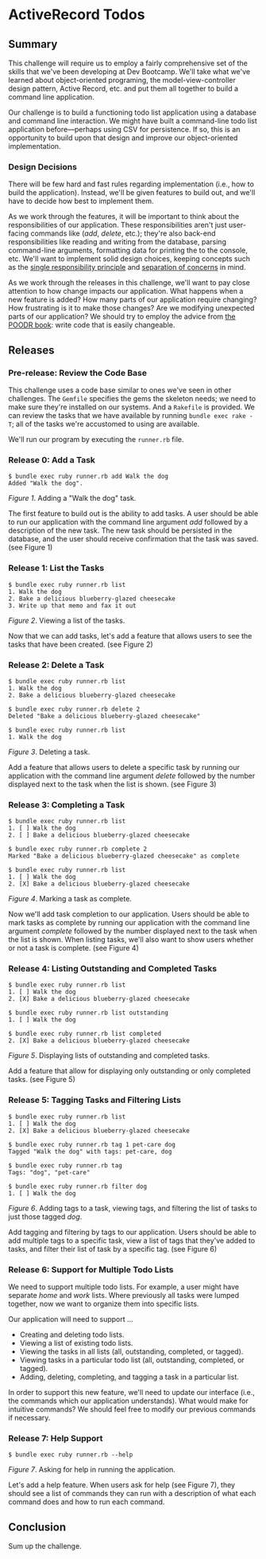 # ActiveRecord Todos

## Summary
This challenge will require us to employ a fairly comprehensive set of the skills that we've been developing at Dev Bootcamp.  We'll take what we've learned about object-oriented programing, the model-view-controller design pattern, Active Record, etc. and put them all together to build a command line application.

Our challenge is to build a functioning todo list application using a database and command line interaction.  We might have built a command-line todo list application before—perhaps using CSV for persistence.  If so, this is an opportunity to build upon that design and improve our object-oriented implementation.


### Design Decisions
There will be few hard and fast rules regarding implementation (i.e., how to build the application).  Instead, we'll be given features to build out, and we'll have to decide how best to implement them.

As we work through the features, it will be important to think about the responsibilities of our application.  These responsibilities aren't just user-facing commands like (*add*, *delete*, etc.); they're also back-end responsibilities like reading and writing from the database, parsing command-line arguments, formatting data for printing the to the console, etc.  We'll want to implement solid design choices, keeping concepts such as the [single responsibility principle][Wikipedia SRP] and [separation of concerns][Wikipedia SOC] in mind.

As we work through the releases in this challenge, we'll want to pay close attention to how change impacts our application.  What happens when a new feature is added?  How many parts of our application require changing?  How frustrating is it to make those changes?  Are we modifying unexpected parts of our application?  We should try to employ the advice from [the POODR book][POODR]:  write code that is easily changeable.  


## Releases

### Pre-release: Review the Code Base
This challenge uses a code base similar to ones we've seen in other challenges.  The `Gemfile` specifies the gems the skeleton needs; we need to make sure they're installed on our systems.  And a `Rakefile` is provided.  We can review the tasks that we have available by running `bundle exec rake -T`; all of the tasks we're accustomed to using are available.

We'll run our program by executing the `runner.rb` file.


### Release 0: Add a Task
```
$ bundle exec ruby runner.rb add Walk the dog
Added "Walk the dog".
```
*Figure 1*.  Adding a "Walk the dog" task.

The first feature to build out is the ability to add tasks.  A user should be able to run our application with the command line argument *add* followed by a description of the new task.  The new task should be persisted in the database, and the user should receive confirmation that the task was saved. (see Figure 1)


### Release 1: List the Tasks
```
$ bundle exec ruby runner.rb list
1. Walk the dog
2. Bake a delicious blueberry-glazed cheesecake
3. Write up that memo and fax it out
```
*Figure 2*.  Viewing a list of the tasks.

Now that we can add tasks, let's add a feature that allows users to see the tasks that have been created. (see Figure 2)


### Release 2: Delete a Task
```
$ bundle exec ruby runner.rb list
1. Walk the dog
2. Bake a delicious blueberry-glazed cheesecake

$ bundle exec ruby runner.rb delete 2
Deleted "Bake a delicious blueberry-glazed cheesecake"

$ bundle exec ruby runner.rb list
1. Walk the dog
```
*Figure 3*.  Deleting a task.

Add a feature that allows users to delete a specific task by running our application with the command line argument *delete* followed by the number displayed next to the task when the list is shown.  (see Figure 3)


### Release 3: Completing a Task
```
$ bundle exec ruby runner.rb list
1. [ ] Walk the dog
2. [ ] Bake a delicious blueberry-glazed cheesecake

$ bundle exec ruby runner.rb complete 2
Marked "Bake a delicious blueberry-glazed cheesecake" as complete

$ bundle exec ruby runner.rb list
1. [ ] Walk the dog
2. [X] Bake a delicious blueberry-glazed cheesecake
```
*Figure 4*.  Marking a task as complete.

Now we'll add task completion to our application.  Users should be able to mark tasks as complete by running our application with the command line argument *complete* followed by the number displayed next to the task when the list is shown.  When listing tasks, we'll also want to show users whether or not a task is complete.  (see Figure 4)


### Release 4: Listing Outstanding and Completed Tasks
```
$ bundle exec ruby runner.rb list
1. [ ] Walk the dog
2. [X] Bake a delicious blueberry-glazed cheesecake

$ bundle exec ruby runner.rb list outstanding
1. [ ] Walk the dog

$ bundle exec ruby runner.rb list completed
2. [X] Bake a delicious blueberry-glazed cheesecake
```
*Figure 5*.  Displaying lists of outstanding and completed tasks.

Add a feature that allow for displaying only outstanding or only completed tasks. (see Figure 5)


### Release 5: Tagging Tasks and Filtering Lists
```
$ bundle exec ruby runner.rb list
1. [ ] Walk the dog
2. [X] Bake a delicious blueberry-glazed cheesecake

$ bundle exec ruby runner.rb tag 1 pet-care dog
Tagged "Walk the dog" with tags: pet-care, dog

$ bundle exec ruby runner.rb tag
Tags: "dog", "pet-care"

$ bundle exec ruby runner.rb filter dog
1. [ ] Walk the dog
```
*Figure 6*.  Adding tags to a task, viewing tags, and filtering the list of tasks to just those tagged *dog*.

Add tagging and filtering by tags to our application.  Users should be able to add multiple tags to a specific task, view a list of tags that they've added to tasks, and filter their list of task by a specific tag.  (see Figure 6)


### Release 6: Support for Multiple Todo Lists
We need to support multiple todo lists.  For example, a user might have separate *home* and *work* lists.  Where previously all tasks were lumped together, now we want to organize them into specific lists.

Our application will need to support ...

- Creating and deleting todo lists.
- Viewing a list of existing todo lists.
- Viewing the tasks in all lists (all, outstanding, completed, or tagged).
- Viewing tasks in a particular todo list (all, outstanding, completed, or tagged).
- Adding, deleting, completing, and tagging a task in a particular list.

In order to support this new feature, we'll need to update our interface (i.e., the commands which our application understands).  What would make for intuitive commands?  We should feel free to modify our previous commands if necessary.


### Release 7:  Help Support
```
$ bundle exec ruby runner.rb --help
```
*Figure 7*.  Asking for help in running the application.

Let's add a help feature.  When users ask for help (see Figure 7), they should see a list of commands they can run with a description of what each command does and how to run each command.


## Conclusion
Sum up the challenge.


[POODR]: http://www.poodr.com/
[Wikipedia SOC]: http://en.wikipedia.org/wiki/Separation_of_concerns
[Wikipedia SRP]: http://en.wikipedia.org/wiki/Single_responsibility_principle
